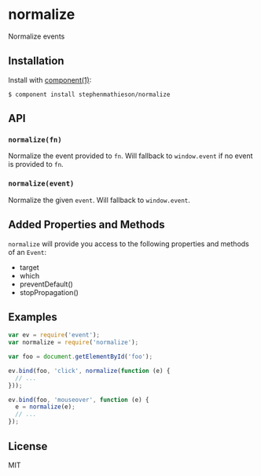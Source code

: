 
# normalize

  Normalize events

## Installation

  Install with [component(1)](http://component.io):

    $ component install stephenmathieson/normalize

## API

### `normalize(fn)`

Normalize the event provided to `fn`.  Will fallback to `window.event` if no event is provided to `fn`.

### `normalize(event)`

Normalize the given `event`.  Will fallback to `window.event`.

## Added Properties and Methods

`normalize` will provide you access to the following properties and methods of an `Event`:

  - target
  - which
  - preventDefault()
  - stopPropagation()

## Examples

```js
var ev = require('event');
var normalize = require('normalize');

var foo = document.getElementById('foo');

ev.bind(foo, 'click', normalize(function (e) {
  // ...
}));

ev.bind(foo, 'mouseover', function (e) {
  e = normalize(e);
  // ...
});
```

## License

MIT
